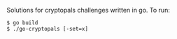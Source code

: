 Solutions for cryptopals challenges written in go. To run:

```
$ go build
$ ./go-cryptopals [-set=x]
```
